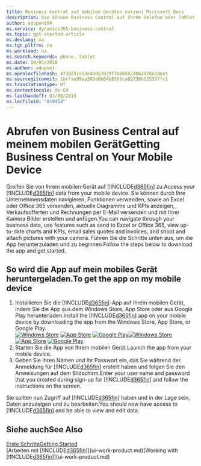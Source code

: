 ```yaml
---
title: Business Central auf mobilen Geräten nutzen| Microsoft Docs
description: Sie können Business Central auf Ihrem Telefon oder Tablet einsehen und bearbeiten.
author: edupont04
ms.service: dynamics365-business-central
ms.topic: get-started-article
ms.devlang: na
ms.tgt_pltfrm: na
ms.workload: na
ms.search.keywords: phone, tablet
ms.date: 10/01/2018
ms.author: edupont
ms.openlocfilehash: 4f38251e53e40d57829f7b00592d8b2920e2dea1
ms.sourcegitcommit: 1bcfaa99ea302e6b84b8361ca02730b135557fc1
ms.translationtype: HT
ms.contentlocale: de-CH
ms.lasthandoff: 03/08/2019
ms.locfileid: "819454"
---
```

# <a name="getting-business-central-on-your-mobile-device"></a><span data-ttu-id="35edf-103">Abrufen von Business Central auf meinem mobilen Gerät</span><span class="sxs-lookup"><span data-stu-id="35edf-103">Getting Business Central on Your Mobile Device</span></span>
<span data-ttu-id="35edf-104">Greifen Sie von Ihrem mobilen Gerät auf [!INCLUDE[d365fin](includes/d365fin_md.md)] zu.</span><span class="sxs-lookup"><span data-stu-id="35edf-104">Access your [!INCLUDE[d365fin](includes/d365fin_md.md)] data from your mobile device.</span></span> <span data-ttu-id="35edf-105">Sie können durch Ihre Unternehmensdaten navigieren, Funktionen verwenden, sowie an Excel oder Office 365 versenden, aktuelle Diagramme und KPIs anzeigen, Verkaufsofferten und Rechnungen per E-Mail versenden und mit Ihrer Kamera Bilder erstellen und anfügen.</span><span class="sxs-lookup"><span data-stu-id="35edf-105">You can navigate through your business data, use features such as send to Excel or Office 365, view up-to-date charts and KPIs, email sales quotes and invoices, and shoot and attach pictures with your camera.</span></span> <span data-ttu-id="35edf-106">Führen Sie die Schritte unten aus, um die App herunterzuladen und zu beginnen.</span><span class="sxs-lookup"><span data-stu-id="35edf-106">Follow the steps below to download the app and get started.</span></span>

## <a name="to-get-the-app-on-my-mobile-device"></a><span data-ttu-id="35edf-107">So wird die App auf mein mobiles Gerät heruntergeladen.</span><span class="sxs-lookup"><span data-stu-id="35edf-107">To get the app on my mobile device</span></span>
1. <span data-ttu-id="35edf-108">Installieren Sie die [!INCLUDE[d365fin](includes/d365fin_md.md)]-App auf Ihrem mobilen Gerät, indem Sie die App aus dem Windows Store, App Store oder aus Google Play herunterladen.</span><span class="sxs-lookup"><span data-stu-id="35edf-108">Install the [!INCLUDE[d365fin](includes/d365fin_md.md)] app on your mobile device by downloading the app from the Windows Store, App Store, or Google Play.</span></span>  
<span data-ttu-id="35edf-109">[![Windows Store](./media/install-mobile-app/windowsstore.png)](https://go.microsoft.com/fwlink/?LinkId=734848)
[![App Store](./media/install-mobile-app/appstore.png)](https://go.microsoft.com/fwlink/?LinkId=734847) [![Google Play](./media/install-mobile-app/googleplay.png)](https://go.microsoft.com/fwlink/?LinkId=734849)</span><span class="sxs-lookup"><span data-stu-id="35edf-109">[![Windows Store](./media/install-mobile-app/windowsstore.png)](https://go.microsoft.com/fwlink/?LinkId=734848)
[![App Store](./media/install-mobile-app/appstore.png)](https://go.microsoft.com/fwlink/?LinkId=734847) [![Google Play](./media/install-mobile-app/googleplay.png)](https://go.microsoft.com/fwlink/?LinkId=734849)</span></span>  
2. <span data-ttu-id="35edf-110">Starten Sie die App von Ihrem mobilen Gerät.</span><span class="sxs-lookup"><span data-stu-id="35edf-110">Launch the app from your mobile device.</span></span>
3. <span data-ttu-id="35edf-111">Geben Sie Ihren Namen und Ihr Passwort ein, das Sie während der Anmeldung für [!INCLUDE[d365fin](includes/d365fin_md.md)] erstellt haben und folgen Sie den Anweisungen auf dem Bildschirm.</span><span class="sxs-lookup"><span data-stu-id="35edf-111">Enter your user name and password that you created during sign-up for [!INCLUDE[d365fin](includes/d365fin_md.md)] and follow the instructions on the screen.</span></span>

<span data-ttu-id="35edf-112">Sie sollten nun Zugriff auf [!INCLUDE[d365fin](includes/d365fin_md.md)] haben und in der Lage sein, Daten anzuzeigen und zu bearbeiten.</span><span class="sxs-lookup"><span data-stu-id="35edf-112">You should now have access to [!INCLUDE[d365fin](includes/d365fin_md.md)] and be able to view and edit data.</span></span>

## <a name="see-also"></a><span data-ttu-id="35edf-113">Siehe auch</span><span class="sxs-lookup"><span data-stu-id="35edf-113">See Also</span></span>
[<span data-ttu-id="35edf-114">Erste Schritte</span><span class="sxs-lookup"><span data-stu-id="35edf-114">Getting Started</span></span>](product-get-started.md)  
<span data-ttu-id="35edf-115">[Arbeiten mit [!INCLUDE[d365fin](includes/d365fin_md.md)]](ui-work-product.md)</span><span class="sxs-lookup"><span data-stu-id="35edf-115">[Working with [!INCLUDE[d365fin](includes/d365fin_md.md)]](ui-work-product.md)</span></span>  
